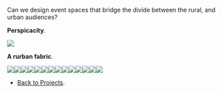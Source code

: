 Can we design event spaces that bridge the divide between the rural, and urban audiences?

**Perspicacity**.

![](https://66.media.tumblr.com/c9b9de290b16566d6ea1a1a099e3399b/c264d20c93488b1b-83/s540x810/1172967f6846223a5a6f4d9f544c01f40b3cec35.gif)

**A rurban fabric**.

![](https://66.media.tumblr.com/ca6960c1097f0b4fc997812e695f476d/c264d20c93488b1b-cd/s540x810/0d68775ae550a433bb1d5122a933b9390d231120.jpg)![](https://66.media.tumblr.com/1afce8e94c764a7b4cbeef05532ba232/c264d20c93488b1b-9d/s540x810/53f67eadc69df26645da68f3f5a4d03ad308e2e1.jpg)![](https://66.media.tumblr.com/52b3959b5cb5b3962668a1550ca2c384/c264d20c93488b1b-6a/s540x810/919c6f211da276e9ada911f4955c477488b98ef1.jpg)![](https://66.media.tumblr.com/20c3a1697ef28bfe1d0daf6c8796ada1/c264d20c93488b1b-fe/s540x810/4ca467f9c899595af1931230fd9c6a6640dfad72.jpg)![](https://66.media.tumblr.com/0ab0e2835b45c0bff96b886827ce3211/c264d20c93488b1b-e6/s540x810/81f7e94c270f204797bc3e75cac98a123db587d2.jpg)![](https://66.media.tumblr.com/8881c937276dec9a3447a5f4645ac673/c264d20c93488b1b-07/s540x810/498c23d15d3f7bb388fb9a3eda06d717847a0a70.jpg)![](https://66.media.tumblr.com/4f4c53ceed8f9949679d1bd065071a7c/c264d20c93488b1b-1f/s540x810/2e049aeda366043c9e1fdd21584eac3063e78e22.jpg)![](https://66.media.tumblr.com/06a5e38c959cd805bd95d632ad284086/c264d20c93488b1b-4b/s540x810/2c45fda871cb3d81d4f4a1531720a85a923635e2.jpg)![](https://66.media.tumblr.com/5caaffadcfae92abb3bf36b8bec7c609/c264d20c93488b1b-db/s540x810/565a3e21dd7dd4fb58c0d359fc492f0038c6f843.jpg)![](https://66.media.tumblr.com/bd1ede285ff0bdc0bb2d5ec2854f7198/c264d20c93488b1b-19/s540x810/e80474918e64f83cd774cc9d4710f19006be9a52.jpg)![](https://66.media.tumblr.com/412518f09e8f2a5366cec55f1587a0f1/c264d20c93488b1b-b4/s540x810/c7a5e9e6fab34c9315cd166fb241a590a4ef5b05.jpg)![](https://66.media.tumblr.com/66899a24c259e031500b0aee2979adca/c264d20c93488b1b-d7/s540x810/56ae387cb62eddaad8af06aaa5dbe83015021c1b.jpg)![](https://66.media.tumblr.com/38575ffbaf95534a362902abd3584185/c264d20c93488b1b-96/s540x810/00b101a3dbb4ad6262c8f500fb1dddf36401e5ca.jpg)![](https://66.media.tumblr.com/793cafa7f27051be78262e4be90b23f8/c264d20c93488b1b-c0/s540x810/0a426c83d11ac76a65e0eb40af8e5273fe2c44b2.jpg)

- <a href="https://kushalsamant.github.io/projects.html">Back to Projects</a>.
